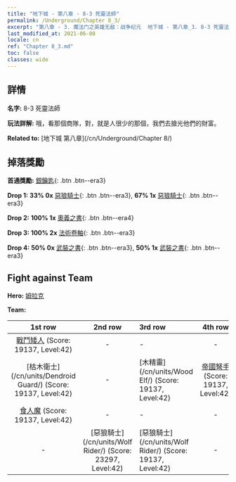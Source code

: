 ```yaml
---
title: "地下城 - 第八章 - 8-3 死靈法師"
permalink: /Underground/Chapter 8_3/
excerpt: "第八章 - 3. 魔法门之英雄无敌：战争纪元  地下城 - 第八章_3. 8-3 死靈法師"
last_modified_at: 2021-06-08
locale: cn
ref: "Chapter 8_3.md"
toc: false
classes: wide
---
```


## 詳情

 **名字:** 8-3 死靈法師

 **玩法詳解:**       哦，看那個商隊，對，就是人很少的那個，我們去搶光他們的財富。

 **Related to:** [地下城 第八章](/cn/Underground/Chapter 8/)

## 掉落獎勵

 **首通獎勵:** [銀鑰匙](/cn/Items/con_693/){: .btn .btn--era3}

 **Drop 1:** **33% 0x** [惡狼騎士](/cn/Items/unt_218/){: .btn .btn--era3}, **67% 1x** [惡狼騎士](/cn/Items/unt_218/){: .btn .btn--era3}

 **Drop 2:** **100% 1x** [奧義之書](/cn/Items/mat_39/){: .btn .btn--era4}

 **Drop 3:** **100% 2x** [法術卷軸](/cn/Items/con_694/){: .btn .btn--era3}

 **Drop 4:** **50% 0x** [武裝之書](/cn/Items/mat_32/){: .btn .btn--era3}, **50% 1x** [武裝之書](/cn/Items/mat_32/){: .btn .btn--era3}


## Fight against Team
 **Hero:** [姆拉克](/cn/heroes/Mullich/)

 **Team:**


  | 1st row | 2nd row | 3rd row | 4th row |
  |:----:|:----:|:----|:----:|
  | [戰鬥矮人](/cn/units/Dwarf/) (Score: 19137, Level:42)  | - | - | - |
  | [枯木衛士](/cn/units/Dendroid Guard/) (Score: 19137, Level:42)  | - | [木精靈](/cn/units/Wood Elf/) (Score: 19137, Level:42)  | [帝國弩手](/cn/units/Marksman/) (Score: 19137, Level:42)  |
  | [食人魔](/cn/units/Ogre/) (Score: 19137, Level:42)  | - | - | - |
  | - | [惡狼騎士](/cn/units/Wolf Rider/) (Score: 23297, Level:42)  | [惡狼騎士](/cn/units/Wolf Rider/) (Score: 19137, Level:42)  | - |


